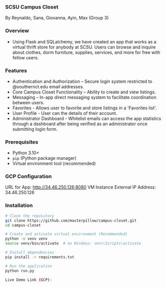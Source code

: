 ### SCSU Campus Closet
By Reynaldo, Sana, Giovanna, Ayin, Max (Group 3)

### Overview
- Using Flask and SQLalchemy, we have created an app that works as a virtual thrift store for anybody at SCSU. Users can browse and inquire about clothes, dorm furniture, supplies, services, and more for free with fellow users.

### Features 
- Authentication and Authorization – Secure login system restricted to @southernct.edu email addresses.
- Core Campus Closet Functionality – Ability to create and view listings.
- Messaging – In-app direct messaging system to facilitate coordination between users.
- Favorites - Allows user to favorite and store listings in a 'Favorites list'.
- User Profile - User can the details of their account.
- Administrator Dashboard - Whitelist emails can access the app statistics through a dashboard after being verified as an administrator once submitting login form.

### Prerequisites
- Python 3.10+
- `pip` (Python package manager)
- Virtual environment tool (recommended)

### GCP Configuration
URL for App: http://34.46.250.126:8080
VM Instance External IP Address: 34.46.250.126

### Installation
```bash
# Clone the repository
git clone https://github.com/masterpillow/campus-closet.git
cd campus-closet

# Create and activate virtual environment (Recommended)
python -m venv venv
source venv/bin/activate  # on Windows: venv\Scripts\activate

# Install dependencies
pip install -r requirements.txt

# Run the application
python run.py

Live Demo Link (GCP): 


